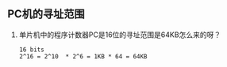 ## PC机的寻址范围

1. 单片机中的程序计数器PC是16位的寻址范围是64KB怎么来的呀？

   ```
   16 bits
   2^16 = 2^10  * 2^6 = 1KB * 64 = 64KB
   ```

   
